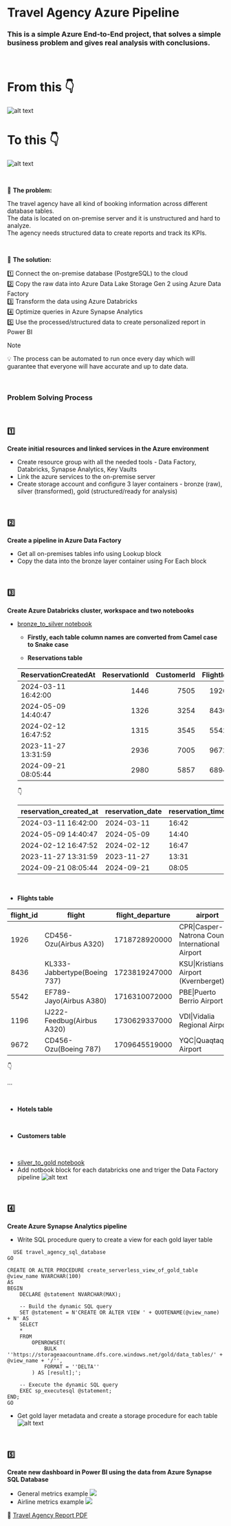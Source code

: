 # Travel Agency Azure Pipeline


### This is a simple Azure End-to-End project, that solves a simple business problem and gives real analysis with conclusions.

<br>

# From this 👇

![alt text](https://github.com/BogdanTopalov/Travel-Agency-Azure-Pipeline/blob/main/images/reservations_data_preview.png "reservations data")


# To this 👇

![alt text](https://github.com/BogdanTopalov/Travel-Agency-Azure-Pipeline/blob/main/gifs/Travel%20Agency%20General%20Dashboard.gif "dashboard")

<br>


🧩 **The problem:**  

The travel agency have all kind of booking information across different database tables.  
The data is located on on-premise server and it is unstructured and hard to analyze.   
The agency needs structured data to create reports and track its KPIs.  

<br>

🧠 **The solution:**  

1️⃣ Connect the on-premise database (PostgreSQL) to the cloud  
2️⃣ Copy the raw data into Azure Data Lake Storage Gen 2 using Azure Data Factory  
3️⃣ Transform the data using Azure Databricks  
4️⃣ Optimize queries in Azure Synapse Analytics  
5️⃣ Use the processed/structured data to create personalized report in Power BI  

> [!NOTE]
> 💡 The process can be automated to run once every day which will guarantee that everyone will have accurate and up to date data.

<br>

### Problem Solving Process

<br>

### 1️⃣  
**Create initial resources and linked services in the Azure environment**  
- Create resource group with all the needed tools - Data Factory, Databricks, Synapse Analytics, Key Vaults
- Link the azure services to the on-premise server
- Create storage account and configure 3 layer containers - bronze (raw), silver (transformed), gold (structured/ready for analysis)

<br>

### 2️⃣  
**Create a pipeline in Azure Data Factory**
- Get all on-premises tables info using Lookup block
- Copy the data into the bronze layer container using For Each block 

<br>

### 3️⃣  
**Create Azure Databricks cluster, workspace and two notebooks**
- [bronze_to_silver notebook](https://github.com/BogdanTopalov/Travel-Agency-Azure-Pipeline/blob/main/databricks/bronze-to-silver.ipynb)
  - **Firstly, each table column names are converted from Camel case to Snake case**

  - **Reservations table**  
    
  | ReservationCreatedAt | ReservationId | CustomerId | FlightId | HotelId | RoomType | TotalPrice | PaymentMethod |
  |:-----------------------|----------------:|-------------:|-----------:|----------:|:-----------|:-------------|:----------------|
  | 2024-03-11 16:42:00 | 1446 | 7505 | 1926 | 636 | Single | 9460.83BGN | Credit Card |
  | 2024-05-09 14:40:47 | 1326 | 3254 | 8436 | 240 | Double | 7687.94BGN | PayPal |
  | 2024-02-12 16:47:52 | 1315 | 3545 | 5542 | 681 | Suite | 9870.13USD | Credit Card |
  | 2023-11-27 13:31:59 | 2936 | 7005 | 9672 | 855 | Double | 3302.29GBP | Credit Card |
  | 2024-09-21 08:05:44 | 2980 | 5857 | 6894 | 447 | Double | 1217.77EUR | Credit Card |
  
  👇

  | reservation_created_at | reservation_date | reservation_time | reservation_id | customer_id | flight_id | hotel_id | room_type | payment_method | total_price | total_price_amount | total_price_currency | total_price_in_eur |
  | -------- | ------- | -------- | ------- | -------- | ------- | -------- | ------- | -------- | ------- | -------- | ------- | ------- |
  | 2024-03-11 16:42:00 |	2024-03-11 | 16:42 | 1446 | 7505 | 1926 | 636 | Single | Credit Card  | 9460.83BGN | 9460.83 | BGN | 4825.02 |
  | 2024-05-09 14:40:47 | 2024-05-09 | 14:40 | 1326 | 3254 | 8436 | 240 | Double | PayPal | 7687.94BGN | 7687.94 | BGN | 3920.85 |
  | 2024-02-12 16:47:52	| 2024-02-12 | 16:47 | 1315 | 3545 | 5542 | 681 | Suite | Credit Card | 9870.13USD | 9870.13 | USD | 9376.62 |
  | 2023-11-27 13:31:59 | 2023-11-27 | 13:31 | 2936 | 7005 | 9672 | 855 | Double | Credit Card | 3302.29GBP | 3302.29 | GBP | 3962.75 |
  | 2024-09-21 08:05:44 | 2024-09-21 | 08:05 | 2980 | 5857 | 6894 | 447 | Double | Credit Card | 1217.77EUR | 1217.77 | EUR | 1217.77 |

<br>

  - **Flights table**  

  | flight_id | flight | flight_departure | airport |
  | ------- | -------- | ------- | ------- |
  | 1926 | CD456-Ozu(Airbus A320) | 1718728920000 | CPR&#124;Casper-Natrona County International Airport |
  | 8436 | KL333-Jabbertype(Boeing 737) | 1723819247000 | KSU&#124;Kristiansund Airport (Kvernberget) |
  | 5542 | EF789-Jayo(Airbus A380) | 1716310072000 | PBE&#124;Puerto Berrio Airport |
  | 1196 | IJ222-Feedbug(Airbus A320) | 1730629337000 | VDI&#124;Vidalia Regional Airport |
  | 9672 | CD456-Ozu(Boeing 787) | 1709645519000 | YQC&#124;Quaqtaq Airport |

  👇

  ...

<br>

  - **Hotels table**

<br>

  - **Customers table**

<br>

- [silver_to_gold notebook](https://github.com/BogdanTopalov/Travel-Agency-Azure-Pipeline/blob/main/databricks/silver_to_gold.ipynb)
- Add notbook block for each databricks one and triger the Data Factory pipeline
![alt text](https://github.com/BogdanTopalov/Travel-Agency-Azure-Pipeline/blob/main/images/data_factory_pipeline.png "data factory pipeline")

<br>

### 4️⃣  
**Create Azure Synapse Analytics pipeline**
- Write SQL procedure query to create a view for each gold layer table
```
  USE travel_agency_sql_database
GO

CREATE OR ALTER PROCEDURE create_serverless_view_of_gold_table @view_name NVARCHAR(100)
AS
BEGIN
    DECLARE @statement NVARCHAR(MAX);

    -- Build the dynamic SQL query
    SET @statement = N'CREATE OR ALTER VIEW ' + QUOTENAME(@view_name) + N' AS
    SELECT 
    * 
    FROM 
        OPENROWSET(
            BULK ''https://storageaacountname.dfs.core.windows.net/gold/data_tables/' + @view_name + '/'',
            FORMAT = ''DELTA''
        ) AS [result];';

    -- Execute the dynamic SQL query
    EXEC sp_executesql @statement;
END;
GO
```
- Get gold layer metadata and create a storage procedure for each table
![alt text](https://github.com/BogdanTopalov/Travel-Agency-Azure-Pipeline/blob/main/images/synapse_analytics_pipeline.png "synapse pipeline")

<br>

### 5️⃣  
**Create new dashboard in Power BI using the data from Azure Synapse SQL Database**
- General metrics example
![](https://github.com/BogdanTopalov/Travel-Agency-Azure-Pipeline/blob/main/gifs/Travel%20Agency%20General%20Dashboard.gif)
- Airline metrics example
![](https://github.com/BogdanTopalov/Travel-Agency-Azure-Pipeline/blob/main/gifs/Travel%20Agency%20Airline%20Dashboard.gif)

📓 [Travel Agency Report PDF](https://github.com/BogdanTopalov/Travel-Agency-Azure-Pipeline/blob/main/dashboard/travel_agency_dashboard.pdf)
